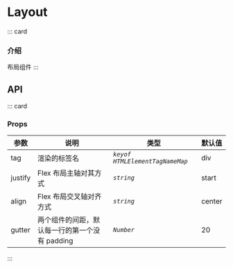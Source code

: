 # Layout

::: card

### 介绍

布局组件
:::

## API

::: card

### Props

| 参数    | 说明                                           | 类型                            | 默认值 |
| ------- | ---------------------------------------------- | ------------------------------- | ------ |
| tag     | 渲染的标签名                                   | _`keyof HTMLElementTagNameMap`_ | div    |
| justify | Flex 布局主轴对其方式                          | _`string`_                      | start  |
| align   | Flex 布局交叉轴对齐方式                        | _`string`_                      | center |
| gutter  | 两个组件的间距，默认每一行的第一个没有 padding | _`Number`_                      | 20     |

:::
